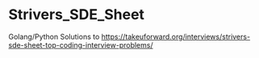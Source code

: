 # Strivers_SDE_Sheet
Golang/Python Solutions to https://takeuforward.org/interviews/strivers-sde-sheet-top-coding-interview-problems/
